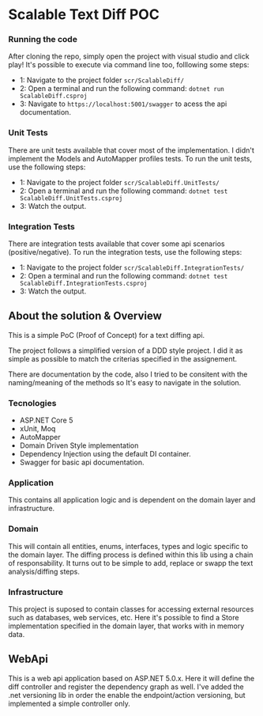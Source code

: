 # Scalable Text Diff POC

### Running the code

After cloning the repo, simply open the project with visual studio and click play!
It's possible to execute via command line too, folllowing some steps:
- 1: Navigate to the project folder ```scr/ScalableDiff/```
- 2: Open a terminal and run the following command: ```dotnet run ScalableDiff.csproj```
- 3: Navigate to ```https://localhost:5001/swagger``` to acess the api documentation.

### Unit Tests

There are unit tests available that cover most of the implementation.
I didn't implement the Models and AutoMapper profiles tests.
To run the unit tests, use the following steps:

- 1: Navigate to the project folder ```scr/ScalableDiff.UnitTests/```
- 2: Open a terminal and run the following command: ```dotnet test ScalableDiff.UnitTests.csproj```
- 3: Watch the output.

### Integration Tests

There are integration tests available that cover some api scenarios (positive/negative).
To run the integration tests, use the following steps:

- 1: Navigate to the project folder ```scr/ScalableDiff.IntegrationTests/```
- 2: Open a terminal and run the following command: ```dotnet test ScalableDiff.IntegrationTests.csproj```
- 3: Watch the output.

## About the solution & Overview

This is a simple PoC (Proof of Concept) for a text diffing api. 

The project follows a simplified version of a DDD style project. 
I did it as simple as possible to match the criterias specified in the assignement.

There are documentation by the code, also I tried to be consitent with the naming/meaning of the methods so It's easy to navigate in the solution.

### Tecnologies
- ASP.NET Core 5
- xUnit, Moq
- AutoMapper
- Domain Driven Style implementation
- Dependency Injection using the default DI container.
- Swagger for basic api documentation.

### Application
This contains all application logic and is dependent on the domain layer and infrastructure.

### Domain
This will contain all entities, enums, interfaces, types and logic specific to the domain layer.
The diffing process is defined within this lib using a chain of responsability. It turns out to be simple to add, replace or swapp the text analysis/diffing steps.

### Infrastructure
This project is suposed to contain classes for accessing external resources such as databases, web services, etc.
Here it's possible to find a Store implementation specified in the domain layer, that works with in memory data.

## WebApi
This is a web api application based on ASP.NET 5.0.x. Here it will define the diff controller and register the dependency graph as well.
I've added the .net versioning lib in order the enable the endpoint/action versioning, but implemented a simple controller only.
